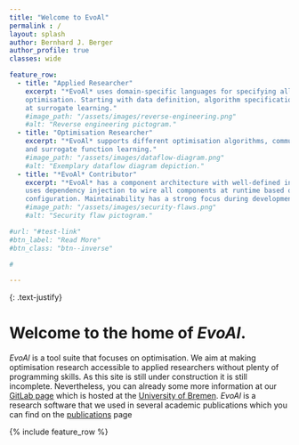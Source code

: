 ```yaml
---
title: "Welcome to EvoAl"
permalink : /
layout: splash
author: Bernhard J. Berger
author_profile: true
classes: wide

feature_row:
  - title: "Applied Researcher"
    excerpt: "*EvoAl* uses domain-specific languages for specifying all aspects of
    optimisation. Starting with data definition, algorithm specification, and ending
    at surrogate learning."
    #image_path: "/assets/images/reverse-engineering.png"
    #alt: "Reverse engineering pictogram."
  - title: "Optimisation Researcher"
    excerpt: "*EvoAl* supports different optimisation algorithms, community benchmarks,
    and surrogate function learning."
    #image_path: "/assets/images/dataflow-diagram.png"
    #alt: "Exemplary dataflow diagram depiction."
  - title: "*EvoAl* Contributor"
    excerpt: "*EvoAl* has a component architecture with well-defined interfaces. It
    uses dependency injection to wire all components at runtime based on user 
    configuration. Maintainability has a strong focus during development."
    #image_path: "/assets/images/security-flaws.png"
    #alt: "Security flaw pictogram."

#url: "#test-link"
#btn_label: "Read More"
#btn_class: "btn--inverse"

# 

---
```


{: .text-justify}

# Welcome to the home of *EvoAl*.

*EvoAl* is a tool suite that focuses on optimisation. We aim at making optimisation research accessible
to applied researchers without plenty of programming skills. As this site is still under construction it
is still incomplete. Nevertheless, you can already some more information at our [GitLab page](https://gitlab.informatik.uni-bremen.de/evoal/source/evoal-core)
which is hosted at the [University of Bremen](https://www.uni-bremen.de). *EvoAl* is a research software
that we used in several academic publications which you can find on the [publications](pages/publications) page

{% include feature_row %}